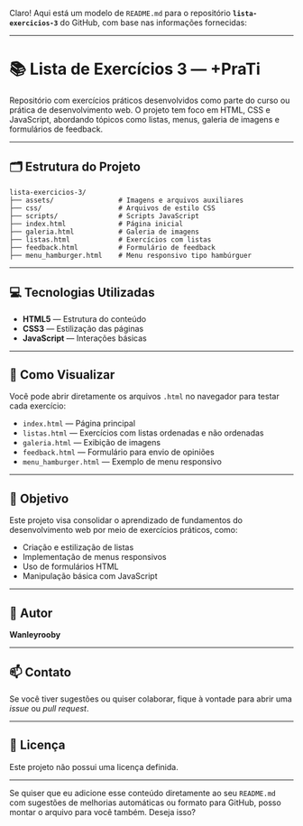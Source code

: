 Claro! Aqui está um modelo de `README.md` para o repositório **`lista-exercicios-3`** do GitHub, com base nas informações fornecidas:

---

# 📚 Lista de Exercícios 3 — +PraTi

Repositório com exercícios práticos desenvolvidos como parte do curso ou prática de desenvolvimento web. O projeto tem foco em HTML, CSS e JavaScript, abordando tópicos como listas, menus, galeria de imagens e formulários de feedback.

---

## 🗂 Estrutura do Projeto

```
lista-exercicios-3/
├── assets/                # Imagens e arquivos auxiliares
├── css/                   # Arquivos de estilo CSS
├── scripts/               # Scripts JavaScript
├── index.html             # Página inicial
├── galeria.html           # Galeria de imagens
├── listas.html            # Exercícios com listas
├── feedback.html          # Formulário de feedback
├── menu_hamburger.html    # Menu responsivo tipo hambúrguer
```

---

## 💻 Tecnologias Utilizadas

* **HTML5** — Estrutura do conteúdo
* **CSS3** — Estilização das páginas
* **JavaScript** — Interações básicas

---

## 🚀 Como Visualizar

Você pode abrir diretamente os arquivos `.html` no navegador para testar cada exercício:

* `index.html` — Página principal
* `listas.html` — Exercícios com listas ordenadas e não ordenadas
* `galeria.html` — Exibição de imagens
* `feedback.html` — Formulário para envio de opiniões
* `menu_hamburger.html` — Exemplo de menu responsivo

---

## 📌 Objetivo

Este projeto visa consolidar o aprendizado de fundamentos do desenvolvimento web por meio de exercícios práticos, como:

* Criação e estilização de listas
* Implementação de menus responsivos
* Uso de formulários HTML
* Manipulação básica com JavaScript

---

## 🧠 Autor

**Wanleyrooby**

---

## 📫 Contato

Se você tiver sugestões ou quiser colaborar, fique à vontade para abrir uma *issue* ou *pull request*.

---

## 📝 Licença

Este projeto não possui uma licença definida.

---

Se quiser que eu adicione esse conteúdo diretamente ao seu `README.md` com sugestões de melhorias automáticas ou formato para GitHub, posso montar o arquivo para você também. Deseja isso?
